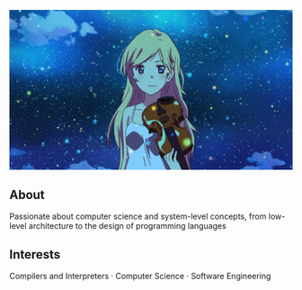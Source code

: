 ![yourlieinapril](kaori.webp)

## About
Passionate about computer science and system-level concepts, from low-level architecture to the design of programming languages  


## Interests
Compilers and Interpreters · Computer Science · Software Engineering  
